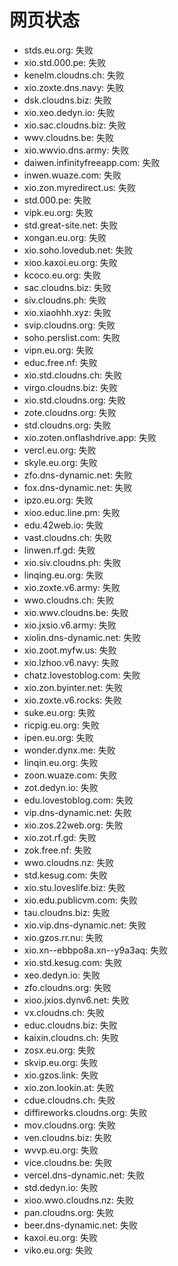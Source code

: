 # 网页状态
- stds.eu.org: 失败
- xio.std.000.pe: 失败
- kenelm.cloudns.ch: 失败
- xio.zoxte.dns.navy: 失败
- dsk.cloudns.biz: 失败
- xio.xeo.dedyn.io: 失败
- xio.sac.cloudns.biz: 失败
- wwv.cloudns.be: 失败
- xio.wwvio.dns.army: 失败
- daiwen.infinityfreeapp.com: 失败
- inwen.wuaze.com: 失败
- xio.zon.myredirect.us: 失败
- std.000.pe: 失败
- vipk.eu.org: 失败
- std.great-site.net: 失败
- xongan.eu.org: 失败
- xio.soho.lovedub.net: 失败
- xioo.kaxoi.eu.org: 失败
- kcoco.eu.org: 失败
- sac.cloudns.biz: 失败
- siv.cloudns.ph: 失败
- xio.xiaohhh.xyz: 失败
- svip.cloudns.org: 失败
- soho.perslist.com: 失败
- vipn.eu.org: 失败
- educ.free.nf: 失败
- xio.std.cloudns.ch: 失败
- virgo.cloudns.biz: 失败
- xio.std.cloudns.org: 失败
- zote.cloudns.org: 失败
- std.cloudns.org: 失败
- xio.zoten.onflashdrive.app: 失败
- vercl.eu.org: 失败
- skyle.eu.org: 失败
- zfo.dns-dynamic.net: 失败
- fox.dns-dynamic.net: 失败
- ipzo.eu.org: 失败
- xioo.educ.line.pm: 失败
- edu.42web.io: 失败
- vast.cloudns.ch: 失败
- linwen.rf.gd: 失败
- xio.siv.cloudns.ph: 失败
- linqing.eu.org: 失败
- xio.zoxte.v6.army: 失败
- wwo.cloudns.ch: 失败
- xio.wwv.cloudns.be: 失败
- xio.jxsio.v6.army: 失败
- xiolin.dns-dynamic.net: 失败
- xio.zoot.myfw.us: 失败
- xio.lzhoo.v6.navy: 失败
- chatz.lovestoblog.com: 失败
- xio.zon.byinter.net: 失败
- xio.zoxte.v6.rocks: 失败
- suke.eu.org: 失败
- ricpig.eu.org: 失败
- ipen.eu.org: 失败
- wonder.dynx.me: 失败
- linqin.eu.org: 失败
- zoon.wuaze.com: 失败
- zot.dedyn.io: 失败
- edu.lovestoblog.com: 失败
- vip.dns-dynamic.net: 失败
- xio.zos.22web.org: 失败
- xio.zot.rf.gd: 失败
- zok.free.nf: 失败
- wwo.cloudns.nz: 失败
- std.kesug.com: 失败
- xio.stu.loveslife.biz: 失败
- xio.edu.publicvm.com: 失败
- tau.cloudns.biz: 失败
- xio.vip.dns-dynamic.net: 失败
- xio.gzos.rr.nu: 失败
- xio.xn--ebbpo8a.xn--y9a3aq: 失败
- xio.std.kesug.com: 失败
- xeo.dedyn.io: 失败
- zfo.cloudns.org: 失败
- xioo.jxios.dynv6.net: 失败
- vx.cloudns.ch: 失败
- educ.cloudns.biz: 失败
- kaixin.cloudns.ch: 失败
- zosx.eu.org: 失败
- skvip.eu.org: 失败
- xio.gzos.link: 失败
- xio.zon.lookin.at: 失败
- cdue.cloudns.ch: 失败
- diffireworks.cloudns.org: 失败
- mov.cloudns.org: 失败
- ven.cloudns.biz: 失败
- wvvp.eu.org: 失败
- vice.cloudns.be: 失败
- vercel.dns-dynamic.net: 失败
- std.dedyn.io: 失败
- xioo.wwo.cloudns.nz: 失败
- pan.cloudns.org: 失败
- beer.dns-dynamic.net: 失败
- kaxoi.eu.org: 失败
- viko.eu.org: 失败
